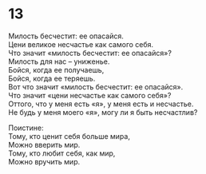 # 13

Милость бесчестит: ее опасайся.</br>
Цени великое несчастье как самого себя.</br>
Что значит «милость бесчестит: ее опасайся»?</br>
Милость для нас – униженье.</br>
Бойся, когда ее получаешь,</br>
Бойся, когда ее теряешь.</br>
Вот что значит «милость бесчестит: ее опасайся».</br>
Что значит «цени несчастье как самого себя»?</br>
Оттого, что у меня есть «я», у меня есть и несчастье.</br>
Не будь у меня моего «я», могу ли я быть несчастлив?</br>

Поистине:</br>
Тому, кто ценит себя больше мира,</br>
Можно вверить мир.</br>
Тому, кто любит себя, как мир,</br>
Можно вручить мир.</br>